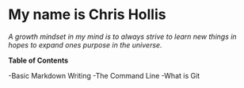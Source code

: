 # My name is Chris Hollis

*A growth mindset in my mind is to always strive to learn new things in hopes to expand ones purpose in the universe.*

**Table of Contents**

-Basic Markdown Writing
-The Command Line
-What is Git
